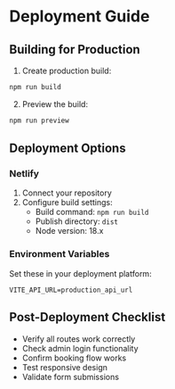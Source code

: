 # Deployment Guide

## Building for Production

1. Create production build:
```bash
npm run build
```

2. Preview the build:
```bash
npm run preview
```

## Deployment Options

### Netlify

1. Connect your repository
2. Configure build settings:
   - Build command: `npm run build`
   - Publish directory: `dist`
   - Node version: 18.x

### Environment Variables

Set these in your deployment platform:
```
VITE_API_URL=production_api_url
```

## Post-Deployment Checklist

- Verify all routes work correctly
- Check admin login functionality
- Confirm booking flow works
- Test responsive design
- Validate form submissions